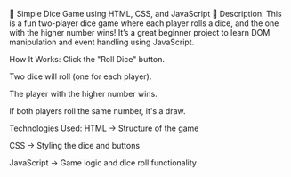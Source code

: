 🎲 Simple Dice Game using HTML, CSS, and JavaScript 🎲
Description:
This is a fun two-player dice game where each player rolls a dice, and the one with the higher number wins! It’s a great beginner project to learn DOM manipulation and event handling using JavaScript.

How It Works:
Click the "Roll Dice" button.

Two dice will roll (one for each player).

The player with the higher number wins.

If both players roll the same number, it's a draw.

Technologies Used:
HTML → Structure of the game

CSS → Styling the dice and buttons

JavaScript → Game logic and dice roll functionality
